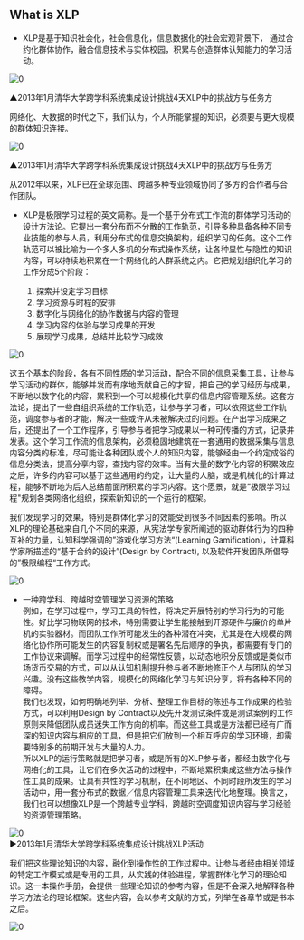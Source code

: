 ## What is XLP

* XLP是基于知识社会化，社会信息化，信息数据化的社会宏观背景下， 通过合约化群体协作，融合信息技术与实体校园，积累与创造群体认知能力的学习活动。

![0](../../assets/Introduction/what_is_xlp/01.jpg)

▲2013年1月清华大学跨学科系统集成设计挑战4天XLP中的挑战方与任务方

网络化、大数据的时代之下，我们认为，个人所能掌握的知识，必须要与更大规模的群体知识连接。


![0](../../assets/Introduction/what_is_xlp/02.jpg)

▲2013年1月清华大学跨学科系统集成设计挑战4天XLP中的挑战方与任务方

从2012年以来，XLP已在全球范围、跨越多种专业领域协同了多方的合作者与合作团队。


* XLP是极限学习过程的英文简称。是一个基于分布式工作流的群体学习活动的设计方法论。它提出一套分布而不分散的工作轨范，引导多种具备各种不同专业技能的参与人员，利用分布式的信息交换架构，组织学习的任务。这个工作轨范可以被比喻为一个多人多机的分布式操作系统，让各种显性与隐性的知识内容，可以持续地积累在一个网络化的人群系统之内。它把规划组织化学习的工作分成5个阶段：   

	1. 探索并设定学习目标 
	2. 学习资源与时程的安排 
	3. 数字化与网络化的协作数据与内容的管理 
	4. 学习内容的体验与学习成果的开发 
	5. 展现学习成果，总结并比较学习成效 

![0](../../assets/Introduction/what_is_xlp/03.jpg)

这五个基本的阶段，各有不同性质的学习活动，配合不同的信息采集工具，让参与学习活动的群体，能够并发而有序地贡献自己的才智，把自己的学习经历与成果，不断地以数字化的内容，累积到一个可以规模化共享的信息内容管理系统。这套方法论，提出了一些自组织系统的工作轨范，让参与学习者，可以依照这些工作轨范，调度参与者的才能，解决一些或许从未被解决过的问题。在产出学习成果之后，还提出了一个工作程序，引导参与者把学习成果以一种可传播的方式，记录并发表。这个学习工作流的信息架构，必须稳固地建筑在一套通用的数据采集与信息内容分类的标准，尽可能让各种团队或个人的知识内容，能够经由一个约定成俗的信息分类法，提高分享内容，查找内容的效率。当有大量的数字化内容的积累效应之后，许多的内容可以基于这些通用的约定，让大量的人脑，或是机械化的计算过程，能够不断地为后人总结前面所积累的学习内容。这个愿景，就是”极限学习过程"规划各类网络化组织，探索新知识的一个运行的框架。

我们发现学习的效果，特别是群体化学习的效能受到很多不同因素的影响。所以XLP的理论基础来自几个不同的来源，从宪法学专家所阐述的驱动群体行为的四种互补的力量，认知科学强调的”游戏化学习方法“(Learning Gamification)，计算科学家所描述的“基于合约的设计”(Design by Contract), 以及软件开发团队所倡导的”极限编程“工作方式。

![0](../../assets/Introduction/what_is_xlp/04.jpg)

* 一种跨学科、跨越时空管理学习资源的策略  
例如，在学习过程中，学习工具的特性，将决定开展特别的学习行为的可能性。好比学习物联网的技术，特别需要让学生能接触到开源硬件与廉价的单片机的实验器材。而团队工作所可能发生的各种潜在冲突，尤其是在大规模的网络化协作所可能发生的内容复制权或是署名先后顺序的争执，都需要有专门的工作协议来调解。而学习过程中的经常性反馈，以动态地积分反馈或是类似市场货币交易的方式，可以从认知机制提升参与者不断地修正个人与团队的学习兴趣。没有这些教学内容，规模化的网络化学习与知识分享，将有各种不同的障碍。  
我们也发现，如何明确地列举、分析、整理工作目标的陈述与工作成果的检验方式，可以利用Design by Contract以及先开发测试条件或是测试案例的工作原则来降低团队成员迷失工作方向的机率。而这些工具或是方法都已经有广而深的知识内容与相应的工具，但是把它们放到一个相互呼应的学习环境，却需要特别多的前期开发与大量的人力。  
所以XLP的运行策略就是把学习者，或是所有的XLP参与者，都经由数字化与网络化的工具，让它们在多次活动的过程中，不断地累积集成这些方法与操作性工具的成果。让具有共性的学习机制，在不同地区、不同时段所发生的学习活动中，用一套分布式的数据／信息内容管理工具来迭代化地整理。换言之，我们也可以想像XLP是一个跨越专业学科，跨越时空调度知识内容与学习经验的资源管理策略。

![0](../../assets/Introduction/what_is_xlp/05.jpg)  
►2013年1月清华大学跨学科系统集成设计挑战XLP活动  

我们把这些理论知识的内容，融化到操作性的工作过程中。让参与者经由相关领域的特定工作模式或是专用的工具，从实践的体验进程，掌握群体化学习的理论知识。这一本操作手册，会提供一些理论知识的参考内容，但是不会深入地解释各种学习方法论的理论框架。这些内容，会以参考文献的方式，列举在各章节或是书本之后。


![0](../../assets/Introduction/what_is_xlp/06.jpg) 

